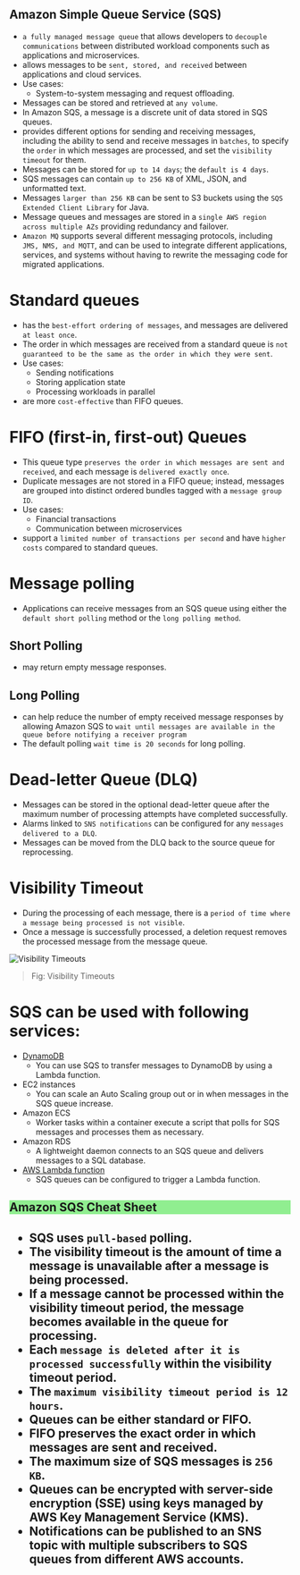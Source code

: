 Amazon Simple Queue Service (SQS)
---

- `a fully managed message queue` that allows developers to `decouple communications` between distributed workload components such as applications and microservices.
- allows messages to be `sent, stored, and received` between applications and cloud services.
- Use cases:
  - System-to-system messaging and request offloading.
- Messages can be stored and retrieved at `any volume`.
- In Amazon SQS, a message is a discrete unit of data stored in SQS queues.
- provides different options for sending and receiving messages, including the ability to send and receive messages in `batches`, to specify the `order` in which messages are processed, and set the `visibility timeout` for them.
- Messages can be stored for `up to 14 days`; the `default is 4 days`.
- SQS messages can contain `up to 256 KB` of XML, JSON, and unformatted text.
- Messages `larger than 256 KB` can be sent to S3 buckets using the `SQS Extended Client Library` for Java.
- Message queues and messages are stored in a `single AWS region across multiple AZs` providing redundancy and failover.
- `Amazon MQ` supports several different messaging protocols, including `JMS, NMS, and MQTT`, and can be used to integrate different applications, services, and systems without having to rewrite the messaging code for migrated applications.

# Standard queues

- has the `best-effort ordering of messages`, and messages are delivered `at least once`.
- The order in which messages are received from a standard queue is `not guaranteed to be the same as the order in which they were sent`.
- Use cases:
  - Sending notifications
  - Storing application state
  - Processing workloads in parallel
- are more `cost-effective` than FIFO queues.

# FIFO (first-in, first-out) Queues

- This queue type `preserves the order in which messages are sent and received`, and each message is `delivered exactly once`.
- Duplicate messages are not stored in a FIFO queue; instead, messages are grouped into distinct ordered bundles tagged with a `message group ID`.
- Use cases:
  - Financial transactions
  - Communication between microservices
- support a `limited number of transactions per second` and have `higher costs` compared to standard queues.

# Message polling

- Applications can receive messages from an SQS queue using either the `default short polling` method or the `long polling method`.

## Short Polling

- may return empty message responses. 

## Long Polling

- can help reduce the number of empty received message 
responses by allowing Amazon SQS to `wait until messages are available in the queue before notifying a receiver program`
- The default polling `wait time is 20 seconds` for long polling.

# Dead-letter Queue (DLQ)

- Messages can be stored in the optional dead-letter queue after the maximum number of processing attempts have completed successfully. 
- Alarms linked to `SNS notifications` can be configured for any `messages delivered to a DLQ`.
- Messages can be moved from the DLQ back to the source queue for reprocessing.

# Visibility Timeout

- During the processing of each message, there is a `period of time where a message being processed is not visible`.
- Once a message is successfully processed, a deletion request removes the processed message from the message queue.

![Visibility Timeouts](../../images/sqs-visibility-timeout.png)
> Fig: Visibility Timeouts

# SQS can be used with following services:

- [DynamoDB](../storage/dynamo-db.md)
  - You can use SQS to transfer messages to DynamoDB by using a Lambda function.
- EC2 instances
  - You can scale an Auto Scaling group out or in when messages in the SQS queue increase.
- Amazon ECS
  - Worker tasks within a container execute a script that polls for SQS messages and processes them as necessary.
- Amazon RDS
  - A lightweight daemon connects to an SQS queue and delivers messages to a SQL database.
- [AWS Lambda function](../compute/lambda.md)
  - SQS queues can be configured to trigger a Lambda function.

<h2 style="background-color:lightgreen">Amazon SQS Cheat Sheet<h2>

- SQS uses `pull-based` polling.
- The visibility timeout is the amount of time a message is unavailable after a message is being processed.
- If a message cannot be processed within the visibility timeout period, the message becomes available in the queue for processing.
- Each `message is deleted after it is processed successfully` within the visibility timeout period.
- The `maximum visibility timeout period is 12 hours`.
- Queues can be either standard or FIFO.
- FIFO preserves the exact order in which messages are sent and received.
- The maximum size of SQS messages is `256 KB`.
- Queues can be encrypted with server-side encryption (SSE) using keys managed by AWS Key Management Service (KMS).
- Notifications can be published to an SNS topic with multiple subscribers to SQS queues from different AWS accounts.
